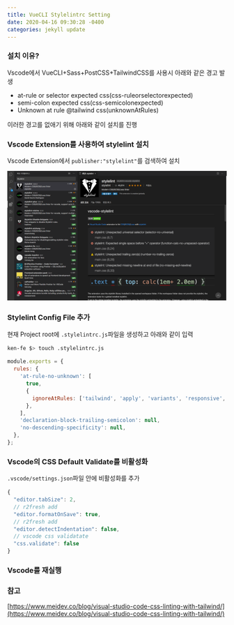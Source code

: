 ```yaml
---
title: VueCLI Stylelintrc Setting
date: 2020-04-16 09:30:28 -0400
categories: jekyll update
---
```

### 설치 이유?

Vscode에서 VueCLI+Sass+PostCSS+TailwindCSS를 사용시 아래와 같은 경고 발생

* at-rule or selector expected css(css-ruleorselectorexpected)
* semi-colon expected css(css-semicolonexpected)
* Unknown at rule @tailwind css(unknownAtRules)

이러한 경고를 없애기 위해 아래와 같이 설치를 진행

### Vscode Extension를 사용하여 stylelint 설치

Vscode Extension에서 `publisher:"stylelint"`를 검색하여 설치

![vscode-stylelintrc-setting](https://raw.githubusercontent.com/r2fresh/r2fresh.github.io/master/_img/vscode-stylelintrc-setting.png?raw=true)

### Stylelint Config File 추가

현재 Project root에 `.stylelintrc.js`파일을 생성하고 아래와 같이 입력

``` bash
ken-fe $> touch .stylelintrc.js 
```

``` javascript
module.exports = {
  rules: {
    'at-rule-no-unknown': [
      true,
      {
        ignoreAtRules: ['tailwind', 'apply', 'variants', 'responsive', 'screen'],
      },
    ],
    'declaration-block-trailing-semicolon': null,
    'no-descending-specificity': null,
  },
};
```

### Vscode의 CSS Default Validate를 비활성화

`.vscode/settings.json`파일 안에 비활성화를 추가

``` javascript
{
  "editor.tabSize": 2,
  // r2fresh add
  "editor.formatOnSave": true,
  // r2fresh add
  "editor.detectIndentation": false,
  // vscode css validatate
  "css.validate": false
}
```

### Vscode를 재실행

### 참고

[https://www.meidev.co/blog/visual-studio-code-css-linting-with-tailwind/](https://www.meidev.co/blog/visual-studio-code-css-linting-with-tailwind/)
